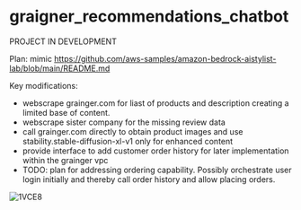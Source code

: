 # graigner_recommendations_chatbot

PROJECT IN DEVELOPMENT

Plan: mimic https://github.com/aws-samples/amazon-bedrock-aistylist-lab/blob/main/README.md

Key modifications: 
  - webscrape grainger.com for liast of products and description creating a limited base of content.
  - webscrape sister company for the missing review data
  - call grainger.com directly to obtain product images and use stability.stable-diffusion-xl-v1 only for enhanced content
  - provide interface to add customer order history for later implementation within the grainger vpc
  - TODO: plan for addressing ordering capability. Possibly orchestrate user login initially and thereby call order history and allow placing orders.


    

![1VCE8](https://github.com/Noel-Niko/graigner_recommendations_chatbot/assets/83922762/d455c98e-e906-42b0-89e0-079e6c772bcd)

